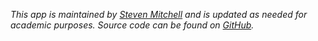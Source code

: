 *This app is maintained by [Steven Mitchell](https://github.com/stevesieweasel) and is updated as needed for academic purposes. Source code can be found on [GitHub](https://github.com/stevesieweasel/birdpop).*